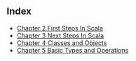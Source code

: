 ## Index

+ [Chapter 2 First Steps In Scala](https://github.com/kunSong/Note/blob/master/ProgrammingInScala/Chapter2FirstStepsinScala.md)
+ [Chapter 3 Next Steps In Scala](https://github.com/kunSong/Note/blob/master/ProgrammingInScala/Chapter3NextStepsinScala.md)
+ [Chapter 4 Classes and Objects](https://github.com/kunSong/Note/blob/master/ProgrammingInScala/Chapter4ClassesAndObjects.md)
+ [Chapter 5 Basic Types and Operations](https://github.com/kunSong/Note/blob/master/ProgrammingInScala/Chapter5BasicTypesAndOperations.md)

